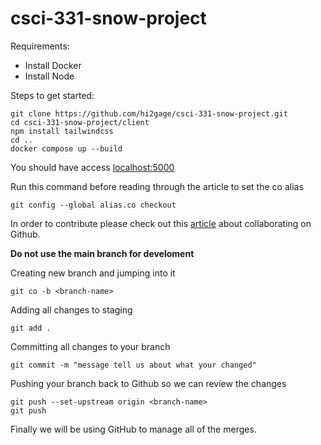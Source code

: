 # csci-331-snow-project
Requirements:
- Install Docker
- Install Node

Steps to get started:

```
git clone https://github.com/hi2gage/csci-331-snow-project.git
cd csci-331-snow-project/client
npm install tailwindcss
cd ..
docker compose up --build
```
You should have access [localhost:5000](http://localhost:5000)


Run this command before reading through the article to set the co alias
```
git config --global alias.co checkout
```
In order to contribute please check out this [article](https://medium.com/@jonathanmines/the-ultimate-github-collaboration-guide-df816e98fb67) about collaborating on Github.


**Do not use the main branch for develoment**



Creating new branch and jumping into it 
```
git co -b <branch-name>
```

Adding all changes to staging
```
git add .
```

Committing all changes to your branch
```
git commit -m "message tell us about what your changed"
```

Pushing your branch back to Github so we can review the changes
```
git push --set-upstream origin <branch-name>
git push
```



Finally we will be using GitHub to manage all of the merges. 

